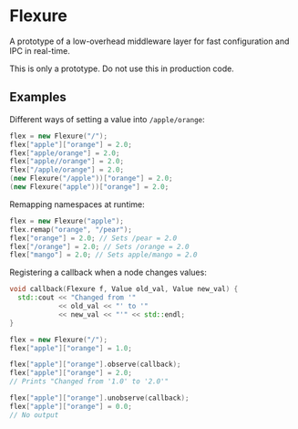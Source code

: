Flexure
=======

A prototype of a low-overhead middleware layer for fast configuration
and IPC in real-time.

This is only a prototype.  Do not use this in production code.

Examples
--------

Different ways of setting a value into ``/apple/orange``:
```c++
flex = new Flexure("/");
flex["apple"]["orange"] = 2.0;
flex["apple/orange"] = 2.0;
flex["apple//orange"] = 2.0;
flex["/apple/orange"] = 2.0;
(new Flexure("/apple"))["orange"] = 2.0;
(new Flexure("apple"))["orange"] = 2.0;
```

Remapping namespaces at runtime:
```c++
flex = new Flexure("apple");
flex.remap("orange", "/pear");
flex["orange"] = 2.0; // Sets /pear = 2.0
flex["/orange"] = 2.0; // Sets /orange = 2.0
flex["mango"] = 2.0; // Sets apple/mango = 2.0
```

Registering a callback when a node changes values:
```c++
void callback(Flexure f, Value old_val, Value new_val) {
  std::cout << "Changed from '" 
            << old_val << "' to '" 
            << new_val << "'" << std::endl;
}

flex = new Flexure("/");
flex["apple"]["orange"] = 1.0;

flex["apple"]["orange"].observe(callback);
flex["apple"]["orange"] = 2.0;
// Prints "Changed from '1.0' to '2.0'"

flex["apple"]["orange"].unobserve(callback);
flex["apple"]["orange"] = 0.0;
// No output
```
